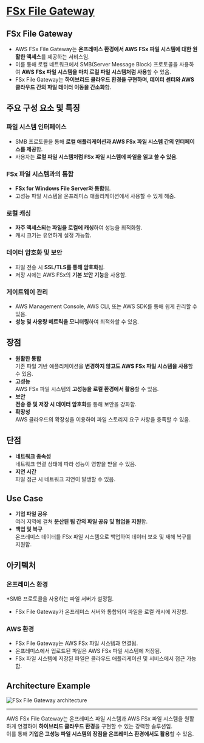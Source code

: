 # [FSx File Gateway](https://docs.aws.amazon.com/ko_kr/filegateway/latest/filefsxw/what-is-file-fsxw.html)

## FSx File Gateway

* AWS FSx File Gateway는 **온프레미스 환경에서 AWS FSx 파일 시스템에 대한 원활한 액세스**를 제공하는 서비스임.  
* 이를 통해 로컬 네트워크에서 SMB(Server Message Block) 프로토콜을 사용하여 **AWS FSx 파일 시스템을 마치 로컬 파일 시스템처럼 사용**할 수 있음.  
* FSx File Gateway는 **하이브리드 클라우드 환경을 구현하며, 데이터 센터와 AWS 클라우드 간의 파일 데이터 이동을 간소화**함.

## 주요 구성 요소 및 특징

### 파일 시스템 인터페이스

* SMB 프로토콜을 통해 **로컬 애플리케이션과 AWS FSx 파일 시스템 간의 인터페이스를 제공**함.
* 사용자는 **로컬 파일 시스템처럼 FSx 파일 시스템에 파일을 읽고 쓸 수 있음**.

### FSx 파일 시스템과의 통합

* **FSx for Windows File Server와 통합**됨.
* 고성능 파일 시스템을 온프레미스 애플리케이션에서 사용할 수 있게 해줌.

### 로컬 캐싱

* **자주 액세스되는 파일을 로컬에 캐싱**하여 성능을 최적화함.
* 캐시 크기는 유연하게 설정 가능함.

### 데이터 암호화 및 보안

* 파일 전송 시 **SSL/TLS를 통해 암호화**됨.
* 저장 시에는 AWS FSx의 **기본 보안 기능**을 사용함.

### 게이트웨이 관리

* AWS Management Console, AWS CLI, 또는 AWS SDK를 통해 쉽게 관리할 수 있음.  
* **성능 및 사용량 메트릭을 모니터링**하여 최적화할 수 있음.

## 장점

* **원활한 통합**  
기존 파일 기반 애플리케이션을 **변경하지 않고도 AWS FSx 파일 시스템을 사용**할 수 있음.
* **고성능**  
AWS FSx 파일 시스템의 **고성능을 로컬 환경에서 활용**할 수 있음.
* **보안**  
**전송 중 및 저장 시 데이터 암호화**를 통해 보안을 강화함.
* **확장성**  
AWS 클라우드의 확장성을 이용하여 파일 스토리지 요구 사항을 충족할 수 있음.

## 단점
* **네트워크 종속성**  
네트워크 연결 상태에 따라 성능이 영향을 받을 수 있음.
* **지연 시간**  
파일 접근 시 네트워크 지연이 발생할 수 있음.

## Use Case

* **기업 파일 공유**  
여러 지역에 걸쳐 **분산된 팀 간의 파일 공유 및 협업을 지원**함.
* **백업 및 복구**  
온프레미스 데이터를 FSx 파일 시스템으로 백업하여 데이터 보호 및 재해 복구를 지원함.

## 아키텍처

### 온프레미스 환경
*SMB 프로토콜을 사용하는 파일 서버가 설정됨.  
* FSx File Gateway가 온프레미스 서버와 통합되어 파일을 로컬 캐시에 저장함.

### AWS 환경
* FSx File Gateway는 AWS FSx 파일 시스템과 연결됨.
* 온프레미스에서 업로드된 파일은 AWS FSx 파일 시스템에 저장됨.
* FSx 파일 시스템에 저장된 파일은 클라우드 애플리케이션 및 서비스에서 접근 가능함.

## Architecture Example

![FSx File Gateway architecture](https://github.com/LeeWooJung/AWS-SAA-C03/assets/31682438/ef2e16b7-0b53-43b8-aac2-2cc4daa9839a)


----
AWS FSx File Gateway는 온프레미스 파일 시스템과 AWS FSx 파일 시스템을 원활하게 연결하여 **하이브리드 클라우드 환경**을 구현할 수 있는 강력한 솔루션임.  
이를 통해 **기업은 고성능 파일 시스템의 장점을 온프레미스 환경에서도 활용**할 수 있음.